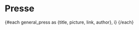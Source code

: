 <script>
     import Press from "$lib/Press.svelte";

     let general_press = [
          {
               title: "Aux « algoraves », on danse sur une musique codée en direct",
               picture: "https://img.lemde.fr/2019/04/12/0/0/5122/3467/800/0/75/0/f22d969_x_FC8S1alEp4TYxEfX9-vnhW.jpg",
               link: "https://www.lemonde.fr/pixels/article/2019/04/13/aux-algoraves-on-danse-sur-une-musique-codee-en-direct_5449894_4408996.html",
               author: "Bruno Lus (Le Monde)",
          },
          {
               title: "OK Computer: Live coding creates music for dancing or dreaming in France's biggest algorave",
               picture: "https://static.euronews.com/articles/stories/07/52/54/80/1200x675_cmsv2_eb8921b9-1953-5db0-853f-6479b45a22c6-7525480.jpg",
               link: "https://www.euronews.com/culture/2023/05/03/ok-computer-live-coding-creates-music-for-dancing-or-dreaming-in-frances-biggest-algorave",
               author: "Gaël Camba (Euronews)",
          },
          {
               title: "Live coding : de la musique codée en direct pour danser ou rêver",
               picture: "https://static.euronews.com/articles/stories/07/52/54/80/1200x675_cmsv2_2c54c051-fb9c-5807-8429-da05ee6ef77d-7525480.jpg",
               link: "https://fr.euronews.com/culture/2023/04/26/live-coding-de-la-musique-codee-en-direct-pour-danser-ou-rever#:~:text=Live%20coding%20:%20de%20la%20musique%20cod%C3%A9e%20en%20direct%20pour%20danser%20ou%20r%C3%AAver,-Francesco%20Corvi%20se&text=Entre%20technique%20exp%C3%A9rimentale%20et%20composition,en%20programmant%20du%20code%20informatique.",
               author: "Gaël Camba (Euronews)",
          },
          {
               title: "Culture numérique : la Micro-folie sillonnera le territoire Barséquanais",
               picture: "",
               link: "https://www.lest-eclair.fr/id531959/article/2023-10-20/la-micro-folie-sillonnera-le-territoire-barsequanais",
               author: "??? (L'Est Éclair)",
          },
          {
               title: "Qu’est-ce que l’algorave, ce nouveau clubbing où ...",
               picture: "https://trxprds3.s3.amazonaws.com/uploads/2020/03/by-dan-hett.jpg",
               link: "https://www.traxmag.com/algorave-live-coding-dancefloor/",
               author: "Loïc Hecht (Trax Magazine)",
          },
     ]


</script>

# Presse

<div class="lg:grid sm:grid grid-cols-2 md:grid-cols-3 grid-rows-2 md:grid-rows-3 mx-auto gap-4">
     {#each general_press as {title, picture, link, author}, i}
          <Press title={title} description={author} image={picture} link={link} />
     {/each}
</div>
